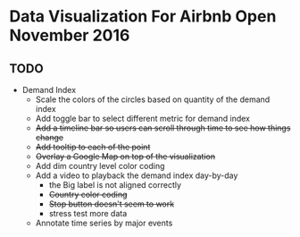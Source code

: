 # Data Visualization For Airbnb Open November 2016

## TODO

* Demand Index
    * Scale the colors of the circles based on quantity of the demand index
    * Add toggle bar to select different metric for demand index
    * ~~Add a timeline bar so users can scroll through time to see how things change~~
    * ~~Add tooltip to each of the point~~
    * ~~Overlay a Google Map on top of the visualization~~
    * Add dim country level color coding
    * Add a video to playback the demand index day-by-day
        * the Big label is not aligned correctly
        * ~~Country color coding~~
        * ~~Stop button doesn't seem to work~~
        * stress test more data
    * Annotate time series by major events
